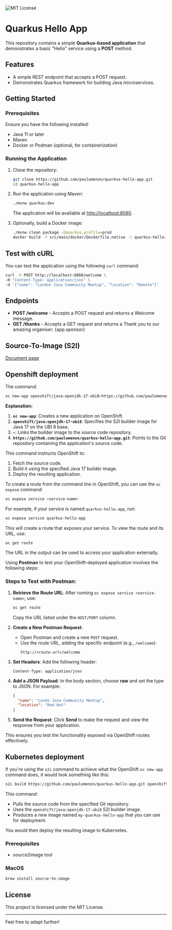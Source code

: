 ![MIT License](https://img.shields.io/badge/license-MIT-green.svg)

# Quarkus Hello App

This repository contains a simple **Quarkus-based application** that demonstrates a basic "Hello" service using a **POST** method.

## Features
- A simple REST endpoint that accepts a POST request.
- Demonstrates Quarkus framework for building Java microservices.

## Getting Started

### Prerequisites
Ensure you have the following installed:
- Java 11 or later
- Maven
- Docker or Podman (optional, for containerization)

### Running the Application
1. Clone the repository:
   ```bash
   git clone https://github.com/paulomenon/quarkus-hello-app.git
   cd quarkus-hello-app
   ```
2. Run the application using Maven:
   ```bash
   ./mvnw quarkus:dev
   ```
   The application will be available at [http://localhost:8080](http://localhost:8080).

3. Optionally, build a Docker image:
   ```bash
   ./mvnw clean package -Dquarkus.profile=prod
   docker build -f src/main/docker/Dockerfile.native -t quarkus-hello-app .
   ```

## Test with cURL
You can test the application using the following `curl` command:

```bash
curl -X POST http://localhost:8080/welcome \
-H "Content-Type: application/json" \
-d '{"name": "London Java Community Meetup", "location": "Remote"}'
```

## Endpoints
- **POST /welcome** - Accepts a POST request and returns a Welcome message.
- **GET /thanks** - Accepts a GET request and returns a Thank you to our amazing organiser: {app.sponsor}

## Source-To-Image (S2I)

[Document page](https://github.com/openshift/source-to-image?tab=readme-ov-file)

## Openshift deployment

The command:

```bash
oc new-app openshift/java:openjdk-17-ubi8~https://github.com/paulomenon/quarkus-hello-app.git
```

**Explanation:**

1. **`oc new-app`**: Creates a new application on OpenShift.
2. **`openshift/java:openjdk-17-ubi8`**: Specifies the S2I builder image for Java 17 on the UBI 8 base.
3. **`~`**: Links the builder image to the source code repository.
4. **`https://github.com/paulomenon/quarkus-hello-app.git`**: Points to the Git repository containing the application's source code.

This command instructs OpenShift to:
1. Fetch the source code.
2. Build it using the specified Java 17 builder image.
3. Deploy the resulting application.

To create a route from the command line in OpenShift, you can use the `oc expose` command:

```bash
oc expose service <service-name>
```

For example, if your service is named `quarkus-hello-app`, run:

```bash
oc expose service quarkus-hello-app
```

This will create a route that exposes your service. To view the route and its URL, use:

```bash
oc get route
```

The URL in the output can be used to access your application externally.

Using **Postman** to test your OpenShift-deployed application involves the following steps:

### Steps to Test with Postman:
1. **Retrieve the Route URL**:
   After running `oc expose service <service-name>`, use:
   ```bash
   oc get route
   ```
   Copy the URL listed under the `HOST/PORT` column.

2. **Create a New Postman Request**:
   - Open Postman and create a new `POST` request.
   - Use the route URL, adding the specific endpoint (e.g., `/welcome`):
     ```
     http://<route-url>/welcome
     ```

3. **Set Headers**:
   Add the following header:
   ```
   Content-Type: application/json
   ```

4. **Add a JSON Payload**:
   In the body section, choose **raw** and set the type to JSON. For example:
   ```json
   {
     "name": "Londo Java Community Meetup",
     "location": "Red Hat"
   }
   ```

5. **Send the Request**:
   Click **Send** to make the request and view the response from your application.

This ensures you test the functionality exposed via OpenShift routes effectively.

## Kubernetes deployment

If you're using the `s2i` command to achieve what the OpenShift `oc new-app` command does, it would look something like this:

```bash
s2i build https://github.com/paulomenon/quarkus-hello-app.git openshift/java:openjdk-17-ubi8 my-quarkus-hello-app
```

This command:
- Pulls the source code from the specified Git repository.
- Uses the `openshift/java:openjdk-17-ubi8` S2I builder image.
- Produces a new image named `my-quarkus-hello-app` that you can use for deployment. 

You would then deploy the resulting image to Kubernetes.

### Prerequisites
- source2image tool

### MacOS

```bash
brew install source-to-image
```


## License
This project is licensed under the MIT License.

---

Feel free to adapt further!